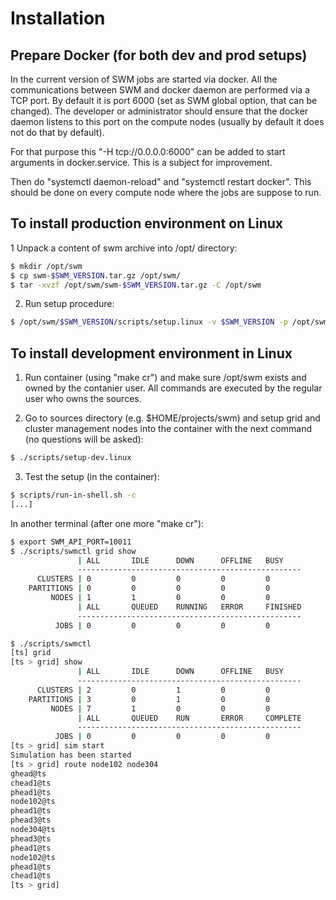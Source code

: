 Installation
============

Prepare Docker (for both dev and prod setups)
----------------------------------------------

In the current version of SWM jobs are started via docker.
All the communications between SWM and docker daemon are performed
via a TCP port. By default it is port 6000 (set as SWM global option,
that can be changed). The developer or administrator should ensure
that the docker daemon listens to this port on the compute nodes
(usually by default it does not do that by default).

For that purpose this "-H tcp://0.0.0.0:6000" can be added to start
arguments in docker.service. This is a subject for improvement.

Then do "systemctl daemon-reload" and "systemctl restart docker".
This should be done on every compute node where the jobs are suppose to run.


To install production environment on Linux
-------------------------------------------

1 Unpack a content of swm archive into /opt/ directory:
```bash
$ mkdir /opt/swm
$ cp swm-$SWM_VERSION.tar.gz /opt/swm/
$ tar -xvzf /opt/swm/swm-$SWM_VERSION.tar.gz -C /opt/swm
```
2. Run setup procedure:
```bash   
$ /opt/swm/$SWM_VERSION/scripts/setup.linux -v $SWM_VERSION -p /opt/swm -s /opt/swm/spool -c  /opt/swm/$SWM_VERSION/priv/setup/setup-config.linux -d grid
```

To install development environment in Linux
--------------------------------------------

1. Run container (using "make cr") and make sure /opt/swm
   exists and owned by the contanier user. All commands are
   executed by the regular user who owns the sources.

2. Go to sources directory (e.g. $HOME/projects/swm) and setup
   grid and cluster management nodes into the container with
   the next command (no questions will be asked):
```bash
$ ./scripts/setup-dev.linux
```
3. Test the setup (in the container):
```bash
$ scripts/run-in-shell.sh -c
[...]
```
   In another terminal (after one more "make cr"):
```bash   
$ export SWM_API_PORT=10011
$ ./scripts/swmctl grid show
               | ALL       IDLE      DOWN      OFFLINE   BUSY
               --------------------------------------------------
      CLUSTERS | 0         0         0         0         0
    PARTITIONS | 0         0         0         0         0
         NODES | 1         1         0         0         0
               | ALL       QUEUED    RUNNING   ERROR     FINISHED
               --------------------------------------------------
          JOBS | 0         0         0         0         0

$ ./scripts/swmctl
[ts] grid
[ts > grid] show
               | ALL       IDLE      DOWN      OFFLINE   BUSY
               --------------------------------------------------
      CLUSTERS | 2         0         1         0         0
    PARTITIONS | 3         0         1         0         0
         NODES | 7         1         0         0         0
               | ALL       QUEUED    RUN       ERROR     COMPLETE
               --------------------------------------------------
          JOBS | 0         0         0         0         0
[ts > grid] sim start
Simulation has been started
[ts > grid] route node102 node304
ghead@ts
chead1@ts
phead1@ts
node102@ts
phead1@ts
phead3@ts
node304@ts
phead3@ts
phead1@ts
node102@ts
phead1@ts
chead1@ts
[ts > grid]
```
